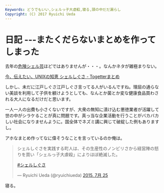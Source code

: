 ```yaml
---
Keywords: どうでもいい,シェルっ子大虐殺,寝る,頭の中だだ漏らし
Copyright: (C) 2017 Ryuichi Ueda
---
```


# 日記 ---またくだらないまとめを作ってしまった
去年の<a href="/?post=03699">危険シェル芸</a>ほどではありませんが・・・。なんかネタが雑極まりない。

<span class="hatena-bookmark-title"><a href="http://togetter.com/li/851933">今、伝えたい、UNIXの知恵 シェルしぐさ - Togetterまとめ</a></span> 

しかし、未だに江戸しぐさ江戸しぐさ言ってる人がいるんですね。理屈の通らない美談を利用して子供を躾けようとしても、なんとか菌とか変な健康食品買わされる大人になるだけだと思います。

一人一人の出費も小さくないですが、大衆の無知に漬け込む悪徳業者が活躍して世の中がシラケることが真に問題です。真っ当な企業活動を行うことがバカバカしい社会になりませんように。国全体でネズミ講に興じて破綻した例もありますし。

アホなまとめ作ってなに偉そうなことを言っているのか俺は。
<blockquote class="twitter-tweet" lang="ja">
<p lang="ja" dir="ltr">シェルしぐさを実践する町人は、その生産性のノンビリさから経営陣の怒りを買い「シェルっ子大虐殺」によりほぼ絶滅した。</p>
 <a href="https://twitter.com/hashtag/%E3%82%B7%E3%82%A7%E3%83%AB%E3%81%97%E3%81%90%E3%81%95?src=hash">#シェルしぐさ</a>

— Ryuichi Ueda (@ryuichiueda) <a href="https://twitter.com/ryuichiueda/status/624757888343412737">2015, 7月 25</a></blockquote>
<script async="" src="//platform.twitter.com/widgets.js" charset="utf-8"></script>

寝る。
